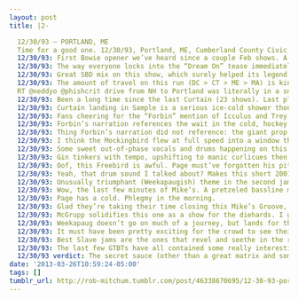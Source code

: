 ```yaml
---
layout: post
title: |2-

  12/30/93 – PORTLAND, ME
  Time for a good one. 12/30/93, Portland, ME, Cumberland County Civic Center. Audible crowd chant for “Slave” as the band comes out.
  12/30/93: First Bowie opener we’ve heard since a couple Feb shows. A real agenda-setter of an opener, even if they rush the intro.
  12/30/93: The way everyone locks into the “Dream On” tease immediately is some A+ band communication (even if they sdchecked it on the 28th)
  12/30/93: Great SBD mix on this show, which surely helped its legend status. Awesome thwack to the snare, cracking the whip.
  12/30/93: The amount of travel on this run (DC > CT > ME > MA) is kinda nuts. Nearly 700 miles over 4 days in winter?
  RT @neddyo @phishcrit drive from NH to Portland was literally in a snowstorm. Drove past jackknived tractor trailers through the night
  12/30/93: Been a long time since the last Curtain (23 shows). Last played at the Cincy Zoo show. Foreshadowing?
  12/30/93: Curtain landing in Sample is a serious ice-cold shower though, for real.
  12/30/93: Fans cheering for the “Forbin” mention of Icculus and Trey laughing at people cheering was already present at this time, FYI.
  12/30/93: Forbin’s narration references the wait in the cold, hockey ice logistics, floor vibrations, plywood surfboards, huge waves.
  12/30/93: Thing Forbin’s narration did not reference: the giant prop aquarium they’ve been playing in for three shows now.
  12/30/93: I think the Mockingbird flew at full speed into a window there at the start. Dusted itself off, back in flight.
  12/30/93: Some sweet out-of-phase vocals and drums happening on this tape now for Gin. Almost as trippy as this: https://soundcloud.com/rc428/side-1-x-100 …
  12/30/93: Gin tinkers with tempo, upshifting to manic curlicues then lurching to a lumbering finish. Not exactly graceful, but cool.
  12/30/93: Oof, this Freebird is awful. Page must’ve forgotten his pitch pipe.
  12/30/93: Yeah, that drum sound I talked about? Makes this short 2001 sound extra sweet. Turns out this source is a matrix, makes sense.
  12/30/93: Unusually triumphant (Weekapaugish) theme in the second jam of Mike’s, relief from the edgy claustrophobia of the first jam.
  12/30/93: Wow, the last few minutes of Mike’s. A pretzeled bassline morphed into a massive chord progression. If anything, too short.
  12/30/93: Page has a cold. Phlegmy in the morning.
  12/30/93: Glad they’re taking their time closing this Mike’s Groove, and great placement of PYITE. Mike’s super-high bass part sounds CRAZY.
  12/30/93: McGrupp solidifies this one as a show for the diehards. I guess you’d have to be a diehard to go to Portland, ME in December.
  12/30/93: Weekapaug doesn’t go on much of a journey, but lands for the closing verse in a delightfully itchy groove complete w/ vocal jam.
  12/30/93: It must have been pretty exciting for the crowd to see their “Slave” chant work. Response is strangely subdued on the tape though.
  12/30/93: Best Slave jams are the ones that revel and seethe in the repetition, instead of trying to shred too fast. This is up there.
  12/30/93: The last few GTBTs have all contained some really interesting thematic playing from Trey instead of straight solos. Weird.
  12/30/93 verdict: The secret sauce (other than a great matrix and some quality bustouts) is the architecture of set 2. They nailed it.
date: '2013-03-26T10:59:24-05:00'
tags: []
tumblr_url: http://rob-mitchum.tumblr.com/post/46338670695/12-30-93-portland-me-time-for-a-good-one
---
```

